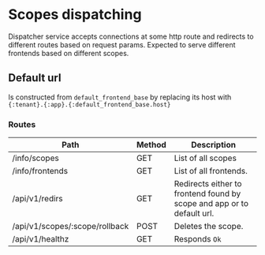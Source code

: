 # Scopes dispatching

Dispatcher service accepts connections at some http route and redirects to different routes based on request params.
Expected to serve different frontends based on different scopes.

## Default url

Is constructed from `default_frontend_base` by replacing its host with `{:tenant}.{:app}.{:default_frontend_base.host}`

### Routes
Path                                  | Method  | Description
------------------------------------- | ------- | ------------------
/info/scopes                          | GET     | List of all scopes
/info/frontends                       | GET     | List of all frontends.
/api/v1/redirs                        | GET     | Redirects either to frontend found by scope and app or to default url.
/api/v1/scopes/:scope/rollback        | POST    | Deletes the scope.
/api/v1/healthz                       | GET     | Responds `Ok`

